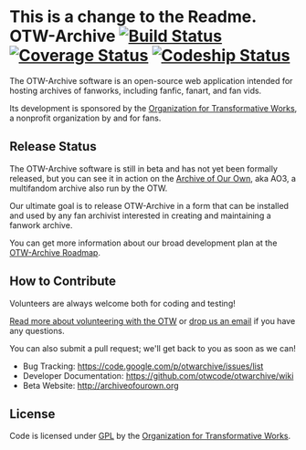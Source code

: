 This is a change to the Readme.
OTW-Archive [![Build Status](https://travis-ci.org/otwcode/otwarchive.png)](https://travis-ci.org/otwcode/otwarchive) [![Coverage Status](https://coveralls.io/repos/otwcode/otwarchive/badge.png)](https://coveralls.io/r/otwcode/otwarchive) [![Codeship Status](https://www.codeship.io/projects/1f7468f0-7e15-0131-c059-7a8d26daf885/status?branch=master)](https://www.codeship.io/projects/14476)
=========

The OTW-Archive software is an open-source web application intended for hosting archives
of fanworks, including fanfic, fanart, and fan vids. 

Its development is sponsored by
the [Organization for Transformative Works](http://transformativeworks.org), a nonprofit
organization by and for fans.

Release Status
---------

The OTW-Archive software is still in beta and has not yet been formally released, but you
can see it in action on the [Archive of Our Own](http://archiveofourown.org), aka AO3, a
multifandom archive also run by the OTW.

Our ultimate goal is to release OTW-Archive in a form that can be installed and used by
any fan archivist interested in creating and maintaining a fanwork archive.

You can get more information about
our broad development plan at the [OTW-Archive Roadmap](http://transformativeworks.org/projects/archive).

How to Contribute
----------

Volunteers are always welcome both for coding and testing! 

[Read more about volunteering with the OTW](http://transformativeworks.org/how-you-can-help/volunteer) or [drop us an email](mailto:otw-coders@transformativeworks.org) if you have any questions. 

You can also submit a pull request; we'll get back to you as soon as we can!

* Bug Tracking: https://code.google.com/p/otwarchive/issues/list
* Developer Documentation: https://github.com/otwcode/otwarchive/wiki
* Beta Website: http://archiveofourown.org

License
----------

Code is licensed under [GPL](http://www.gnu.org/licenses/gpl-2.0.html) by the [Organization for Transformative Works](http://transformativeworks.org).
